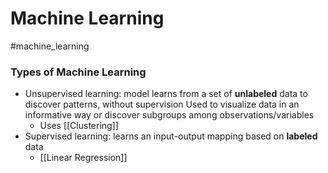 # Machine Learning
#machine_learning 
### Types of Machine Learning
- Unsupervised learning: model learns from a set of **unlabeled** data to discover patterns, without supervision
	Used to visualize data in an informative way or discover subgroups among observations/variables
	- Uses [[Clustering]]
- Supervised learning: learns an input-output mapping based on **labeled** data
	- [[Linear Regression]]